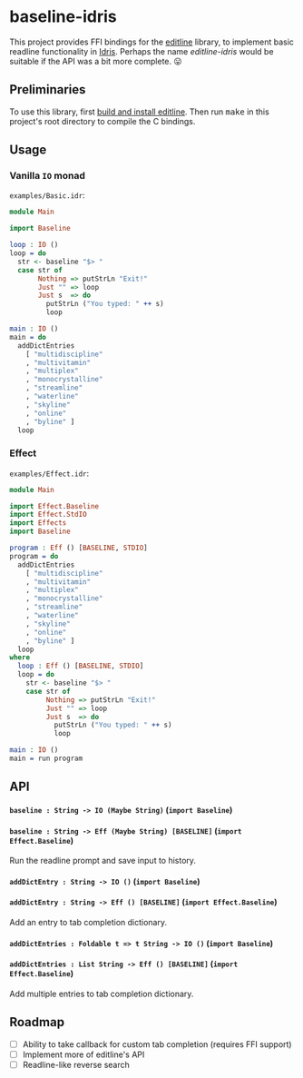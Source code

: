 # baseline-idris

This project provides FFI bindings for the [editline](https://github.com/troglobit/editline) library, to implement basic readline functionality in [Idris](https://github.com/idris-lang). Perhaps the name *editline-idris* would be suitable if the API was a bit more complete. :stuck_out_tongue:

## Preliminaries

To use this library, first [build and install editline](https://github.com/troglobit/editline#build--install). Then run <kbd>make</kbd> in this project's root directory to compile the C bindings.

## Usage

### Vanilla `IO` monad

`examples/Basic.idr`:

```idris
module Main

import Baseline

loop : IO ()
loop = do
  str <- baseline "$> "
  case str of
       Nothing => putStrLn "Exit!"
       Just "" => loop
       Just s  => do
         putStrLn ("You typed: " ++ s)
         loop

main : IO ()
main = do
  addDictEntries
    [ "multidiscipline"
    , "multivitamin"
    , "multiplex"
    , "monocrystalline"
    , "streamline"
    , "waterline"
    , "skyline"
    , "online"
    , "byline" ]
  loop
```

### Effect

`examples/Effect.idr`:

```idris
module Main

import Effect.Baseline
import Effect.StdIO
import Effects
import Baseline

program : Eff () [BASELINE, STDIO]
program = do
  addDictEntries
    [ "multidiscipline"
    , "multivitamin"
    , "multiplex"
    , "monocrystalline"
    , "streamline"
    , "waterline"
    , "skyline"
    , "online"
    , "byline" ]
  loop
where
  loop : Eff () [BASELINE, STDIO]
  loop = do
    str <- baseline "$> "
    case str of
         Nothing => putStrLn "Exit!"
         Just "" => loop
         Just s  => do
           putStrLn ("You typed: " ++ s)
           loop

main : IO ()
main = run program
```

## API

#### `baseline : String -> IO (Maybe String)` (`import Baseline`)
#### `baseline : String -> Eff (Maybe String) [BASELINE]` (`import Effect.Baseline`)

Run the readline prompt and save input to history.

#### `addDictEntry : String -> IO ()` (`import Baseline`)
#### `addDictEntry : String -> Eff () [BASELINE]` (`import Effect.Baseline`)

Add an entry to tab completion dictionary.

#### `addDictEntries : Foldable t => t String -> IO ()` (`import Baseline`)
#### `addDictEntries : List String -> Eff () [BASELINE]` (`import Effect.Baseline`)

Add multiple entries to tab completion dictionary.

## Roadmap

- [ ] Ability to take callback for custom tab completion (requires FFI support)
- [ ] Implement more of editline's API
- [ ] Readline-like reverse search
